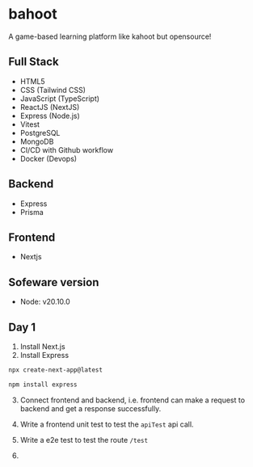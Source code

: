 # bahoot
A game-based learning platform like kahoot but opensource!

## Full Stack

- HTML5
- CSS (Tailwind CSS)
- JavaScript (TypeScript)
- ReactJS (NextJS)
- Express (Node.js)
- Vitest
- PostgreSQL
- MongoDB
- CI/CD with Github workflow
- Docker (Devops)

## Backend

- Express
- Prisma

## Frontend

- Nextjs

## Sofeware version

- Node: v20.10.0

## Day 1

1. Install Next.js
2. Install Express

```bash
npx create-next-app@latest
```

```bash
npm install express
```

3. Connect frontend and backend, i.e. frontend can make a request to backend and get a response successfully.

4. Write a frontend unit test to test the `apiTest` api call.
5. Write a e2e test to test the route `/test`
6. 

